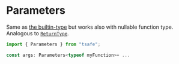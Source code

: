 # Parameters

Same as [the builtin-type](https://www.typescriptlang.org/docs/handbook/utility-types.html#parameterstype) but works also with nullable function type. Analogous to [`ReturnType`](returntype.md#used-with-function-that-can-be-undefined).

```typescript
import { Parameters } from "tsafe";

const args: Parameters<typeof myFunction>= ...
```
